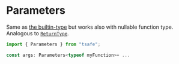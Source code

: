 # Parameters

Same as [the builtin-type](https://www.typescriptlang.org/docs/handbook/utility-types.html#parameterstype) but works also with nullable function type. Analogous to [`ReturnType`](returntype.md#used-with-function-that-can-be-undefined).

```typescript
import { Parameters } from "tsafe";

const args: Parameters<typeof myFunction>= ...
```
